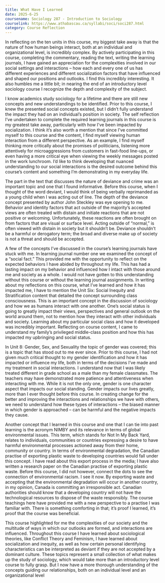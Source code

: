 ```yaml
---
title: What Have I Learned
date: 2025-6-25
coursename: Sociology 287 - Introduction to Sociology
courselink: https://www.athabascau.ca/syllabi/soci/soci287.html
category: Course Reflection
---
```


In reflecting on the ten units in this course, my biggest take 
away is that the nature of how human beings interact, both at an individual and organizational level, is 
incredibly complex. By actively participating in this course, completing the commentary, reading the 
text, writing the learning journals, I have gained an appreciation for the complexities involved in our 
social settings and interactions – how each and every one of us has different experiences and different 
socialization factors that have influenced and shaped our positions and outlooks. I find this incredibly 
interesting. It also humbles me a little bit; in nearing the end of an introductory level sociology course I
recognize the depth and complexity of the subject. 

I know academics study sociology for a lifetime and
there are still new concepts and new understandings to be identified. Prior to this course, I knew the 
presented social concepts existed, but I didn’t fully understand the impact they had on an individual’s 
position in society. The self reflection I’ve undertaken to complete the required learning journals in this
course is my greatest take away, particularly with how I’ve been impacted by socialization. I think it’s 
also worth a mention that since I’ve committed myself to this course and the content, I find myself 
viewing human interaction from a different perspective. As an example, I find myself thinking more 
critically about the promises of politicians, listening more attentively for microaggressions from 
customers in fast-food line-ups, or even having a more critical eye when viewing the weekly messages 
posted in the work lunchroom. I’d like to think developing that nuanced understanding to our social 
interactions is the desired outcome behind this course’s content and something I’m demonstrating in 
my everyday life.

The part in the text that discusses the nature of deviance and crime was an important topic and one that 
I found informative. Before this course, when I thought of the word deviant, I would think of being 
verbally reprimanded as a young child when I was acting out of line. The depth of the deviance concept
presented by author John Steckley was eye opening to me. Behavior and identity factors that act 
outside of the majority’s accepted views are often treated with distain and initiate reactions that are not 
positive or welcoming. Unfortunately, these reactions are often brought on from factors that are visual 
or surface level. Acting outside of “normal,” is often viewed with distain in society but it shouldn’t be. 
Deviance shouldn’t be a harmful or derogatory term; the broad and diverse make up of society is not a 
threat and should be accepted.

A few of the concepts I’ve discussed in the course’s learning journals have stuck with me. In learning 
journal number one we examined the concept of a “social fact.” This provided me with the opportunity 
to reflect on the expected behaviors I have abided by throughout my life. This has had a lasting impact 
on my behavior and influenced how I intact with those around me and society as a whole. I would not 
have gotten to this understanding without this course or without the learning journal assignments. In 
writing about my reflections on this course, what I’ve learned and how it has impacted me, I have to 
mention the Unit Six: Social Inequity and Stratification content that detailed the concept surrounding 
class consciousness. This is an important concept in the discussion of sociology and how we as humans
interact with one another. One’s social status is going to greatly impact their views, perspectives and 
general outlook on the world around them, not to mention how they interact with other individuals and 
society. Learning about my particular social class and how it developed was incredibly important. 
Reflecting on course content, I came to understand my family’s privileged middle-class position and 
how this has impacted my upbringing and social status. 

In Unit 8: Gender, Sex, and Sexuality the topic of gender was covered; this is a topic that has stood out 
to me ever since. Prior to this course, I had not given much critical thought to my gender identification 
and how it has impacted or influence my life, both in terms of the decisions I’ve made and my 
treatment in social interactions. I understand now that I was likely treated different in grade school as a 
male than my female classmates. The teachers may have demonstrated more patience and attentiveness 
when interacting with me. While it is not the only one, gender is one character aspect that impacts our 
social standing. Gender impacts our lives greatly, more than I ever thought before this course. In 
creating change for the better and improving the interactions and relationships we have with others, we need to
understand how these types of interactions – the biased manner in which gender is approached 
– can be harmful and the negative impacts they cause.

Another concept that I learned in this course and one that I can tie into past learning is the acronym 
NIMBY and its relevance in terms of global environmental issues. This term, which stands for Not In 
My Back Yard, relates to individuals, communities or countries expressing a desire to have harmful 
environmental processes actioned away from their home, community or country. In terms of 
environmental degradation, the Canadian practise of exporting plastic waste to developing countries 
would fall under this concept. I have read about this export process in the media; I have also written a 
research paper on the Canadian practise of exporting plastic waste. Before this course, I did not 
however, connect the dots to see the connection of environmental racism. I see it now. By exporting 
waste and accepting that the environmental degradation will occur in another country, in my opinion, 
Canada is committing an irresponsible act. Canadian authorities should know that a developing country
will not have the technological resources to dispose of the waste responsibly. The course teachings here
have provided me with a new perspective to a practise I was familiar with. There is something 
comforting in that; it’s proof I learned, it’s proof that the course was beneficial.

This course highlighted for me the complexities of our society and the multitude of ways in which our 
outlooks are formed, and interactions are influenced. Throughout this course I have learned about 
sociological theories, like Conflict Theory and Feminism, I have learned about socialization and 
inequity, as well as how certain personal identifying characteristics can be interpreted as deviant if they
are not accepted by a dominant culture. These topics represent a small collection of what makes up the 
study of sociology, which would take more than an introductory level course to fully grasp. But I now 
have a more thorough understanding of the concepts guiding our relationships, both on an individual 
level and an organizational level
